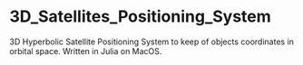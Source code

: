 # 3D_Satellites_Positioning_System
3D Hyperbolic Satellite Positioning System to keep of objects coordinates in orbital space. Written in Julia on MacOS.
